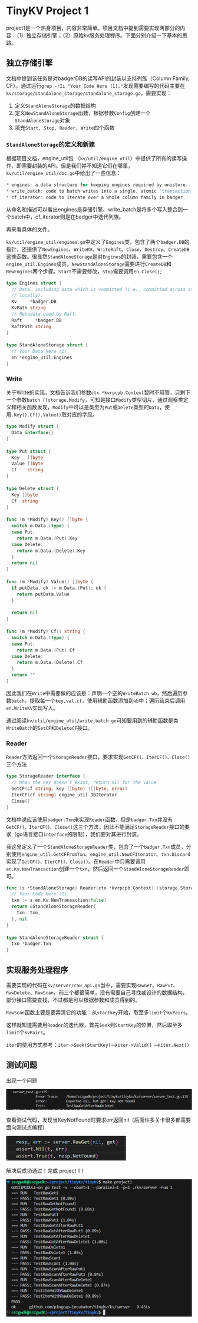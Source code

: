 # TinyKV Project 1

project1是一个热身项目，内容非常简单。项目文档中提到需要实现两部分的内容：（1）独立存储引擎；（2）原始kv服务处理程序。下面分别介绍一下基本的思路。

## 独立存储引擎

文档中提到该任务是对badgerDB的读写API的封装以支持列族（Column Family, CF）。通过运行`grep -rIi "Your Code Here (1)."`​发现需要编写的代码主要在`kv/storage/standalone_storage/standalone_storage.go`​，需要实现：

1. 定义`StandAloneStorage`​的数据结构
2. 定义`NewStandAloneStorage`​函数，根据参数`Config`​创建一个`StandAloneStorage`​对象
3. 填充`Start, Stop, Reader, Write`​四个函数

### ​`StandAloneStorage`​​​的定义和新建

根据项目文档，engine_util包 （`kv/util/engine_util`​）中提供了所有的读写操作，即需要封装的API。但是我们并不知道它们在哪里，`kv/util/engine_util/doc.go`​中给出了一些信息：

```go
* engines: a data structure for keeping engines required by unistore.
* write_batch: code to batch writes into a single, atomic 'transaction'.
* cf_iterator: code to iterate over a whole column family in badger.
```

从命名和描述可以看出engines是存储引擎、write_batch是将多个写入整合到一个batch中，cf_iterator则是在badger中迭代列族。

再来看具体的文件。

​`kv/util/engine_util/engines.go`​中定义了`Engines`​类，包含了两个`badger.DB`​的指针，还提供了`NewEngines`​、`WriteKV`​、`WriteRaft`​、`Close`​、`Destroy`​、`CreateDB`​这些函数。很显然`StandAloneStorage`​是对`Engines`​的封装，需要包含一个`engine_util.Engines`​成员，`NewStandAloneStorage`​需要进行`CreateDB`​和`NewEngines`​两个步骤。`Start`​不需要修改，`Stop`​需要调用`en.Close()`​;

```go
type Engines struct {
  // Data, including data which is committed (i.e., committed across other nodes) and un-committed (i.e., only present
  // locally).
  Kv     *badger.DB
  KvPath string
  // Metadata used by Raft.
  Raft     *badger.DB
  RaftPath string
}

type StandAloneStorage struct {
  // Your Data Here (1).
  en *engine_util.Engines
}
```

### Write

关于Write的实现，文档告诉我们参数`ctx *kvrpcpb.Context`​暂时不用管，只剩下一个参数`batch []storage.Modify`​，可知是接口`Modify`​类型切片，通过观察类定义和相关函数发现，`Modify`​中可以是类型为`Put`​或`Delete`​类型的`Data`​，使用`.Key().Cf().Value()`​取对应的字段。

```go
type Modify struct {
  Data interface{}
}

type Put struct {
  Key   []byte
  Value []byte
  Cf    string
}

type Delete struct {
  Key []byte
  Cf  string
}

func (m *Modify) Key() []byte {
  switch m.Data.(type) {
  case Put:
    return m.Data.(Put).Key
  case Delete:
    return m.Data.(Delete).Key
  }
  return nil
}

func (m *Modify) Value() []byte {
  if putData, ok := m.Data.(Put); ok {
    return putData.Value
  }

  return nil
}

func (m *Modify) Cf() string {
  switch m.Data.(type) {
  case Put:
    return m.Data.(Put).Cf
  case Delete:
    return m.Data.(Delete).Cf
  }
  return ""
}
```

因此我们在`Write`​中需要做的应该是：声明一个空的`WriteBatch wb`，然后遍历参数`batch`​，提取每一个`key,val,cf`​，使用辅助函数添加到`wb`中；遍历结束后调用`en.WriteKV`​实现写入。

通过阅读`kv/util/engine_util/write_batch.go`​可知要用到的辅助函数是类`WriteBatch`​的`SetCF`​和`DeleteCF`​接口。

### Reader

​`Reader`​方法返回一个`StorageReader`​接口，要求实现`GetCF()、IterCF()、Close()`​三个方法

```go
type StorageReader interface {
  // When the key doesn't exist, return nil for the value
  GetCF(cf string, key []byte) ([]byte, error)
  IterCF(cf string) engine_util.DBIterator
  Close()
}
```

文档中说应该使用`badger.Txn`​来实现`Reader`​函数，但是`badger.Txn`​并没有`GetCF()、IterCF()、Close()`​这三个方法，因此不能满足`StorageReader`​接口的要求（go语言接口`interface`的限制），我们要对其进行封装。

我这里定义了一个`StandAloneStorageReader`​类，包含了一个`badger.Txn`​成员，分别使用`engine_util.GetCFFromTxn`​、`engine_util.NewCFIterator`​、`txn.Discard`​实现了`GetCF()、IterCF()、Close()`​。在`Reader`​中只需要调用`en.Kv.NewTransaction`​创建一个`txn`​，然后返回一个`StandAloneStorageReader`​即可。

```go
func (s *StandAloneStorage) Reader(ctx *kvrpcpb.Context) (storage.StorageReader, error) {
  // Your Code Here (1).
  txn := s.en.Kv.NewTransaction(false)
  return &StandAloneStorageReader{
    txn: txn,
  }, nil
}

type StandAloneStorageReader struct {
  txn *badger.Txn
}
```

## 实现服务处理程序

需要实现的代码在`kv/server/raw_api.go`​当中，需要实现`RawGet`​、`RawPut`​、`RawDelete`​、`RawScan`​。前三个都很简单，没有需要自己寻找或设计的数据结构，部分接口需要查找，不过都是可以根据参数和成员得到的。

​`RawScan`​函数主要是要弄清它的功能：从`startkey`​开始，取至多`limit`​个`kvPairs`​。

这样就知道需要用`Reader`​的迭代器，首先`Seek`​到`StartKey`​的位置，然后取至多`limit`​个`kvPairs`​。

​`iter`​的使用方式参考：`iter->Seek(StartKey)`​ -->`iter->Valid()`​ -->`iter.Next()`​

## 测试问题

出现一个问题

​![image](image-20231116204912-q20bqqq.png "problem")​

查看测试代码，发现当KeyNotFound时要求err返回nil（后面许多关卡很多都需要面向测试点编程）

​![image](image-20231116204940-tsx3alt.png "test code")​

解决后成功通过！完成 project 1！

​![image](image-20231116213243-xxct0mn.png "success")​
